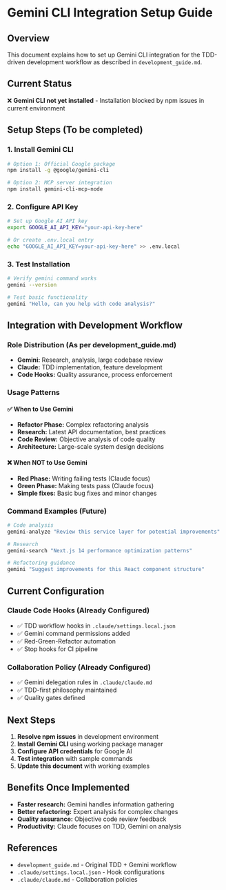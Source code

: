 # Gemini CLI Integration Setup Guide

## Overview

This document explains how to set up Gemini CLI integration for the TDD-driven development workflow as described in `development_guide.md`.

## Current Status

❌ **Gemini CLI not yet installed** - Installation blocked by npm issues in current environment

## Setup Steps (To be completed)

### 1. Install Gemini CLI

```bash
# Option 1: Official Google package
npm install -g @google/gemini-cli

# Option 2: MCP server integration
npm install gemini-cli-mcp-node
```

### 2. Configure API Key

```bash
# Set up Google AI API key
export GOOGLE_AI_API_KEY="your-api-key-here"

# Or create .env.local entry
echo "GOOGLE_AI_API_KEY=your-api-key-here" >> .env.local
```

### 3. Test Installation

```bash
# Verify gemini command works
gemini --version

# Test basic functionality
gemini "Hello, can you help with code analysis?"
```

## Integration with Development Workflow

### Role Distribution (As per development_guide.md)

- **Gemini:** Research, analysis, large codebase review
- **Claude:** TDD implementation, feature development
- **Code Hooks:** Quality assurance, process enforcement

### Usage Patterns

#### ✅ When to Use Gemini

- **Refactor Phase:** Complex refactoring analysis
- **Research:** Latest API documentation, best practices
- **Code Review:** Objective analysis of code quality
- **Architecture:** Large-scale system design decisions

#### ❌ When NOT to Use Gemini

- **Red Phase:** Writing failing tests (Claude focus)
- **Green Phase:** Making tests pass (Claude focus)
- **Simple fixes:** Basic bug fixes and minor changes

### Command Examples (Future)

```bash
# Code analysis
gemini-analyze "Review this service layer for potential improvements"

# Research
gemini-search "Next.js 14 performance optimization patterns"

# Refactoring guidance
gemini "Suggest improvements for this React component structure"
```

## Current Configuration

### Claude Code Hooks (Already Configured)

- ✅ TDD workflow hooks in `.claude/settings.local.json`
- ✅ Gemini command permissions added
- ✅ Red-Green-Refactor automation
- ✅ Stop hooks for CI pipeline

### Collaboration Policy (Already Configured)

- ✅ Gemini delegation rules in `.claude/claude.md`
- ✅ TDD-first philosophy maintained
- ✅ Quality gates defined

## Next Steps

1. **Resolve npm issues** in development environment
2. **Install Gemini CLI** using working package manager
3. **Configure API credentials** for Google AI
4. **Test integration** with sample commands
5. **Update this document** with working examples

## Benefits Once Implemented

- **Faster research:** Gemini handles information gathering
- **Better refactoring:** Expert analysis for complex changes
- **Quality assurance:** Objective code review feedback
- **Productivity:** Claude focuses on TDD, Gemini on analysis

## References

- `development_guide.md` - Original TDD + Gemini workflow
- `.claude/settings.local.json` - Hook configurations
- `.claude/claude.md` - Collaboration policies
